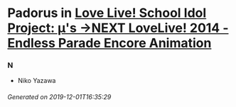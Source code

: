 # Padorus in [Love Live! School Idol Project: μ's →NEXT LoveLive! 2014 - Endless Parade Encore Animation](https://myanimelist.net/anime/30896/Love_Live_School_Idol_Project__μs_→NEXT_LoveLive_2014_-_Endless_Parade_Encore_Animation)

### N
* Niko Yazawa

###### Generated on 2019-12-01T16:35:29
